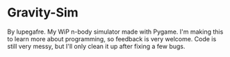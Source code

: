 # Gravity-Sim

By lupegafre.
My WiP n-body simulator made with Pygame.
I'm making this to learn more about programming, so feedback is very welcome.
Code is still very messy, but I'll only clean it up after fixing a few bugs.
